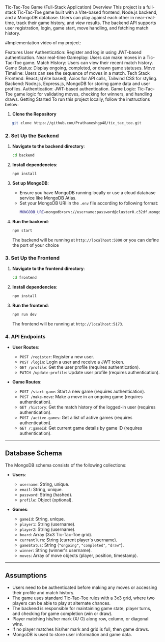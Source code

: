 Tic-Tac-Toe Game (Full-Stack Application)
Overview
This project is a full-stack Tic-Tac-Toe game built with a Vite-based frontend, Node.js backend, and a MongoDB database. Users can play against each other in near-real-time, track their game history, and view results. The backend API supports user registration, login, game start, move handling, and fetching match history.

#Implementation video of my project:



Features
User Authentication: Register and log in using JWT-based authentication.
Near real-time Gameplay: Users can make moves in a Tic-Tac-Toe game.
Match History: Users can view their recent match history.
Game Status: Display ongoing, completed, or drawn game statuses.
Move Timeline: Users can see the sequence of moves in a match.
Tech Stack
Frontend: React.js(Vite based), Axios for API calls, Tailwind CSS for styling.
Backend: Node.js, Express.js, MongoDB for storing game data and user profiles.
Authentication: JWT-based authentication.
Game Logic: Tic-Tac-Toe game logic for validating moves, checking for winners, and handling draws.
Getting Started
To run this project locally, follow the instructions below:

1. **Clone the Repository**

```bash
   git clone https://github.com/Prathameshgp48/tic_tac_toe.git
```

### 2. Set Up the Backend

1. **Navigate to the backend directory**:

   ```bash
   cd backend
   ```

2. **Install dependencies**:

   ```bash
   npm install
   ```

3. **Set up MongoDB**:

   - Ensure you have MongoDB running locally or use a cloud database service like MongoDB Atlas.
   - Set your MongoDB URI in the `.env` file according to following format:
     ```bash
     MONGODB_URI=mongodb+srv://username:password@cluster0.c32df.mongodb.net
     ```

4. **Run the backend**:

   ```bash
   npm start
   ```

   The backend will be running at `http://localhost:5000` or you can define the port of your choice

### 3. Set Up the Frontend

1. **Navigate to the frontend directory**:

   ```bash
   cd frontend
   ```

2. **Install dependencies**:

   ```bash
   npm install
   ```

3. **Run the frontend**:

   ```bash
   npm run dev
   ```

   The frontend will be running at `http://localhost:5173`.

### 4. API Endpoints

- **User Routes**:

  - `POST /register`: Register a new user.
  - `POST /login`: Login a user and receive a JWT token.
  - `GET /profile`: Get the user profile (requires authentication).
  - `PATCH /update-profile`: Update user profile (requires authentication).

- **Game Routes**:
  - `POST /start-game`: Start a new game (requires authentication).
  - `POST /make-move`: Make a move in an ongoing game (requires authentication).
  - `GET /history`: Get the match history of the logged-in user (requires authentication).
  - `POST /active-games`: Get a list of active games (requires authentication).
  - `GET /:gameId`: Get current game details by game ID (requires authentication).

---

## Database Schema

The MongoDB schema consists of the following collections:

- **Users**:

  - `username`: String, unique.
  - `email`: String, unique.
  - `password`: String (hashed).
  - `profile`: Object (optional).

- **Games**:
  - `gameId`: String, unique.
  - `player1`: String (username).
  - `player2`: String (username).
  - `board`: Array (3x3 Tic-Tac-Toe grid).
  - `currentTurn`: String (current player's username).
  - `gameStatus`: String (`"ongoing"`, `"completed"`, `"draw"`).
  - `winner`: String (winner's username).
  - `moves`: Array of move objects (player, position, timestamp).

---

## Assumptions

- Users need to be authenticated before making any moves or accessing their profile and match history.
- The game uses standard Tic-Tac-Toe rules with a 3x3 grid, where two players can be able to play at alternate chances.
- The backend is responsible for maintaining game state, player turns, and checking for game completion (win or draw).
- Player matching his/her mark (X/ O) along row, column, or diagonal wins.
- If no player matches his/her mark and grid is full, then game draws.
- MongoDB is used to store user information and game data.
